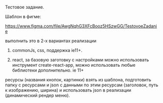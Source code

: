 Тестовое задание.

Шаблон в фигме:

https://www.figma.com/file/AwgNqhG3XFcBooz5HSzwGG/TestovoeZadanie

выполнить это в 2-х вариантах реализации

1. commonJs, css, поддержка ie11+.

2. react, за базовую заготовку c настройками можно использовать инструмент create-react-app, можно использовать любые библиотеки дополнительно. ie 11+

ресурсы (названия кнопок, картинки) взять из шаблона, подготовить папку с ресурсами и json с данными по этим ресурсам (заголовок, путь к изображению, ширина) и использовать json в реализации (динамический рендер меню).